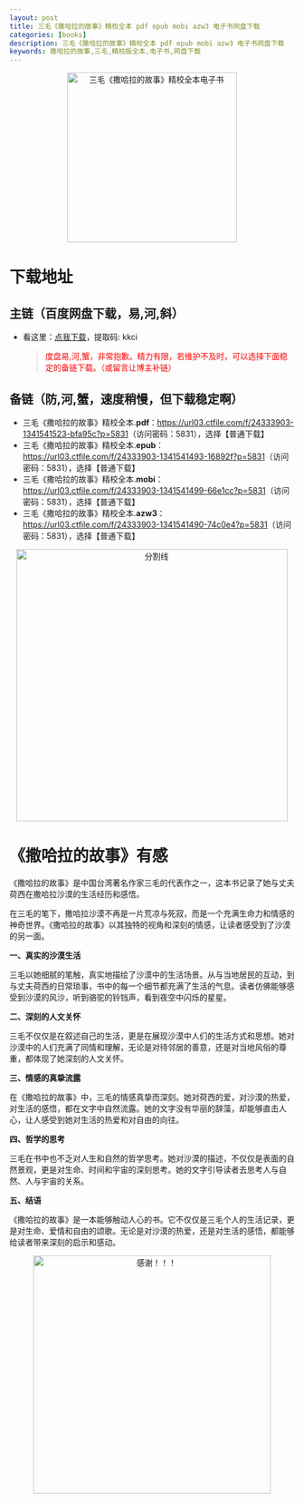 ```yaml
---
layout: post
title: 三毛《撒哈拉的故事》精校全本 pdf epub mobi azw3 电子书网盘下载
categories: [books]
description: 三毛《撒哈拉的故事》精校全本 pdf epub mobi azw3 电子书网盘下载
keywords: 撒哈拉的故事,三毛,精校版全本,电子书,网盘下载
---
```


<div align="center"><img src="http://qweree.cn/wp-content/uploads/2024/08/sa-ha-la-de-gu-shi-tuya.jpg" alt="三毛《撒哈拉的故事》精校全本电子书" width="300px" height="auto"></div>

# 下载地址

## 主链（百度网盘下载，易,河,斜）

- 看这里：[点我下载](https://pan.baidu.com/s/1iMXUbSbtZQZjDcqDmnWUyw?pwd=kkci)，提取码: kkci

  > <p style="color:red" >度盘易,河,蟹，非常抱歉。精力有限，若维护不及时，可以选择下面稳定的备链下载。（或留言让博主补链）</p>

## 备链（防,河,蟹，速度稍慢，但下载稳定啊）

- 三毛《撒哈拉的故事》精校全本.**pdf**：<https://url03.ctfile.com/f/24333903-1341541523-bfa95c?p=5831>（访问密码：5831），选择【普通下载】
- 三毛《撒哈拉的故事》精校全本.**epub**：<https://url03.ctfile.com/f/24333903-1341541493-16892f?p=5831>（访问密码：5831），选择【普通下载】
- 三毛《撒哈拉的故事》精校全本.**mobi**：<https://url03.ctfile.com/f/24333903-1341541499-66e1cc?p=5831>（访问密码：5831），选择【普通下载】
- 三毛《撒哈拉的故事》精校全本.**azw3**：<https://url03.ctfile.com/f/24333903-1341541490-74c0e4?p=5831>（访问密码：5831），选择【普通下载】

<div align="center"><img src="https://pic.imgdb.cn/item/6612476468eb935713c85291.gif" alt="分割线" width="480px" height="auto"/></div>

# 《撒哈拉的故事》有感

《撒哈拉的故事》是中国台湾著名作家三毛的代表作之一，这本书记录了她与丈夫荷西在撒哈拉沙漠的生活经历和感悟。

在三毛的笔下，撒哈拉沙漠不再是一片荒凉与死寂，而是一个充满生命力和情感的神奇世界。《撒哈拉的故事》以其独特的视角和深刻的情感，让读者感受到了沙漠的另一面。

**一、真实的沙漠生活**

三毛以她细腻的笔触，真实地描绘了沙漠中的生活场景。从与当地居民的互动，到与丈夫荷西的日常琐事，书中的每一个细节都充满了生活的气息。读者仿佛能够感受到沙漠的风沙，听到骆驼的铃铛声，看到夜空中闪烁的星星。

**二、深刻的人文关怀**

三毛不仅仅是在叙述自己的生活，更是在展现沙漠中人们的生活方式和思想。她对沙漠中的人们充满了同情和理解，无论是对待邻居的善意，还是对当地风俗的尊重，都体现了她深刻的人文关怀。

**三、情感的真挚流露**

在《撒哈拉的故事》中，三毛的情感真挚而深刻。她对荷西的爱，对沙漠的热爱，对生活的感悟，都在文字中自然流露。她的文字没有华丽的辞藻，却能够直击人心，让人感受到她对生活的热爱和对自由的向往。

**四、哲学的思考**

三毛在书中也不乏对人生和自然的哲学思考。她对沙漠的描述，不仅仅是表面的自然景观，更是对生命、时间和宇宙的深刻思考。她的文字引导读者去思考人与自然、人与宇宙的关系。

**五、结语**

《撒哈拉的故事》是一本能够触动人心的书。它不仅仅是三毛个人的生活记录，更是对生命、爱情和自由的颂歌。无论是对沙漠的热爱，还是对生活的感悟，都能够给读者带来深刻的启示和感动。

<div align="center"><img src="https://pic.imgdb.cn/item/661246bf68eb935713c7f81c.gif" alt="感谢！！！" width="420px" height="auto"/></div>

